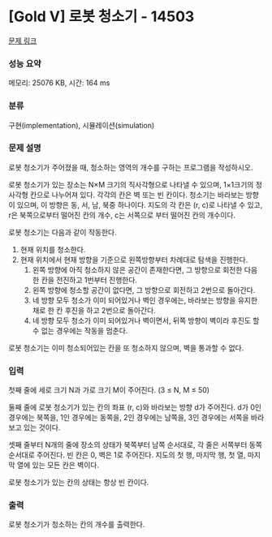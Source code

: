 # [Gold V] 로봇 청소기 - 14503 

[문제 링크](https://www.acmicpc.net/problem/14503) 

### 성능 요약

메모리: 25076 KB, 시간: 164 ms

### 분류

구현(implementation), 시뮬레이션(simulation)

### 문제 설명

<p>로봇 청소기가 주어졌을 때, 청소하는 영역의 개수를 구하는 프로그램을 작성하시오.</p>

<p>로봇 청소기가 있는 장소는 N×M 크기의 직사각형으로 나타낼 수 있으며, 1×1크기의 정사각형 칸으로 나누어져 있다. 각각의 칸은 벽 또는 빈 칸이다. 청소기는 바라보는 방향이 있으며, 이 방향은 동, 서, 남, 북중 하나이다. 지도의 각 칸은 (r, c)로 나타낼 수 있고, r은 북쪽으로부터 떨어진 칸의 개수, c는 서쪽으로 부터 떨어진 칸의 개수이다.</p>

<p>로봇 청소기는 다음과 같이 작동한다.</p>

<ol>
	<li>현재 위치를 청소한다.</li>
	<li>현재 위치에서 현재 방향을 기준으로 왼쪽방향부터 차례대로 탐색을 진행한다.
	<ol>
		<li>왼쪽 방향에 아직 청소하지 않은 공간이 존재한다면, 그 방향으로 회전한 다음 한 칸을 전진하고 1번부터 진행한다.</li>
		<li>왼쪽 방향에 청소할 공간이 없다면, 그 방향으로 회전하고 2번으로 돌아간다.</li>
		<li>네 방향 모두 청소가 이미 되어있거나 벽인 경우에는, 바라보는 방향을 유지한 채로 한 칸 후진을 하고 2번으로 돌아간다.</li>
		<li>네 방향 모두 청소가 이미 되어있거나 벽이면서, 뒤쪽 방향이 벽이라 후진도 할 수 없는 경우에는 작동을 멈춘다.</li>
	</ol>
	</li>
</ol>

<p>로봇 청소기는 이미 청소되어있는 칸을 또 청소하지 않으며, 벽을 통과할 수 없다.</p>

### 입력 

 <p>첫째 줄에 세로 크기 N과 가로 크기 M이 주어진다. (3 ≤ N, M ≤ 50)</p>

<p>둘째 줄에 로봇 청소기가 있는 칸의 좌표 (r, c)와 바라보는 방향 d가 주어진다. d가 0인 경우에는 북쪽을, 1인 경우에는 동쪽을, 2인 경우에는 남쪽을, 3인 경우에는 서쪽을 바라보고 있는 것이다.</p>

<p>셋째 줄부터 N개의 줄에 장소의 상태가 북쪽부터 남쪽 순서대로, 각 줄은 서쪽부터 동쪽 순서대로 주어진다. 빈 칸은 0, 벽은 1로 주어진다. 지도의 첫 행, 마지막 행, 첫 열, 마지막 열에 있는 모든 칸은 벽이다.</p>

<p>로봇 청소기가 있는 칸의 상태는 항상 빈 칸이다.</p>

### 출력 

 <p>로봇 청소기가 청소하는 칸의 개수를 출력한다.</p>

